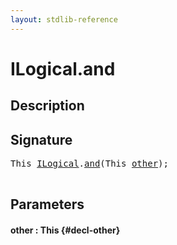 ```yaml
---
layout: stdlib-reference
---
```


# ILogical\.and

## Description





## Signature 

<pre>
<span class="code_keyword">This</span> <a href="/stdlib-reference/interfaces/ILogical/index" class="code_type">ILogical</a>.<a href="/stdlib-reference/interfaces/ILogical/and">and</a>(<span class="code_keyword">This</span> <a href="/stdlib-reference/interfaces/ILogical/and#decl-other" class="code_param">other</a>);

</pre>

## Parameters

#### other  : This {#decl-other}

